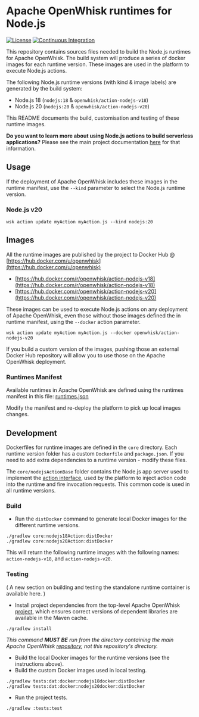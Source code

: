 <!--
#
# Licensed to the Apache Software Foundation (ASF) under one or more
# contributor license agreements.  See the NOTICE file distributed with
# this work for additional information regarding copyright ownership.
# The ASF licenses this file to You under the Apache License, Version 2.0
# (the "License"); you may not use this file except in compliance with
# the License.  You may obtain a copy of the License at
#
#     http://www.apache.org/licenses/LICENSE-2.0
#
# Unless required by applicable law or agreed to in writing, software
# distributed under the License is distributed on an "AS IS" BASIS,
# WITHOUT WARRANTIES OR CONDITIONS OF ANY KIND, either express or implied.
# See the License for the specific language governing permissions and
# limitations under the License.
#
-->

# Apache OpenWhisk runtimes for Node.js

[![License](https://img.shields.io/badge/license-Apache--2.0-blue.svg)](http://www.apache.org/licenses/LICENSE-2.0)
[![Continuous Integration](https://github.com/apache/openwhisk-runtime-nodejs/actions/workflows/ci.yaml/badge.svg)](https://github.com/apache/openwhisk-runtime-nodejs/actions/workflows/ci.yaml)

This repository contains sources files needed to build the Node.js runtimes for Apache OpenWhisk. The build system will produce a series of docker images for each runtime version. These images are used in the platform to execute Node.js actions.

The following Node.js runtime versions (with kind & image labels) are generated by the build system:

- Node.js 18 (`nodejs:18` & `openwhisk/action-nodejs-v18`)
- Node.js 20 (`nodejs:20` & `openwhisk/action-nodejs-v20`)

This README documents the build, customisation and testing of these runtime images.

**Do you want to learn more about using Node.js actions to build serverless applications?** Please see the main project documentation [here](https://github.com/apache/openwhisk/blob/master/docs/actions-nodejs.md) for that information.

## Usage

If the deployment of Apache OpenWhisk includes these images in the runtime manifest, use the `--kind` parameter to select the Node.js runtime version.

### Node.js v20

```
wsk action update myAction myAction.js --kind nodejs:20
```

## Images

All the runtime images are published by the project to Docker Hub @ [https://hub.docker.com/u/openwhisk](https://hub.docker.com/u/openwhisk)

- [https://hub.docker.com/r/openwhisk/action-nodejs-v18](https://hub.docker.com/r/openwhisk/action-nodejs-v18)
- [https://hub.docker.com/r/openwhisk/action-nodejs-v20](https://hub.docker.com/r/openwhisk/action-nodejs-v20)

These images can be used to execute Node.js actions on any deployment of Apache OpenWhisk, even those without those images defined the in runtime manifest, using the `--docker` action parameter.

```
wsk action update myAction myAction.js --docker openwhisk/action-nodejs-v20
```

If you build a custom version of the images, pushing those an external Docker Hub repository will allow you to use those on the Apache OpenWhisk deployment.

### Runtimes Manifest

Available runtimes in Apache OpenWhisk are defined using the runtimes manifest in this file: [runtimes.json](https://github.com/apache/openwhisk/blob/master/ansible/files/runtimes.json#L16-L72)

Modify the manifest and re-deploy the platform to pick up local images changes.

## Development

Dockerfiles for runtime images are defined in the `core` directory. Each runtime version folder has a custom `Dockerfile` and `package.json`. If you need to add extra dependencies to a runtime version - modify these files.

The `core/nodejsActionBase` folder contains the Node.js app server used to implement the [action interface](https://github.com/apache/openwhisk/blob/master/docs/actions-new.md#action-interface), used by the platform to inject action code into the runtime and fire invocation requests. This common code is used in all runtime versions.

### Build

- Run the `distDocker` command to generate local Docker images for the different runtime versions.

```
./gradlew core:nodejs18Action:distDocker
./gradlew core:nodejs20Action:distDocker
```

This will return the following runtime images with the following names: `action-nodejs-v18`, and `action-nodejs-v20`.

### Testing
( A new section on building and testing the standalone runtime container is available here. )

- Install project dependencies from the top-level Apache OpenWhisk [project](https://github.com/apache/openwhisk), which ensures correct versions of dependent libraries are available in the Maven cache.

```
./gradlew install
```

*This command **MUST BE** run from the directory containing the main Apache OpenWhisk [repository](https://github.com/apache/openwhisk), not this repository's directory.*

- Build the local Docker images for the runtime versions (see the instructions above).
- Build the custom Docker images used in local testing.

```
./gradlew tests:dat:docker:nodejs18docker:distDocker
./gradlew tests:dat:docker:nodejs20docker:distDocker
```

- Run the project tests.

```
./gradlew :tests:test
```
